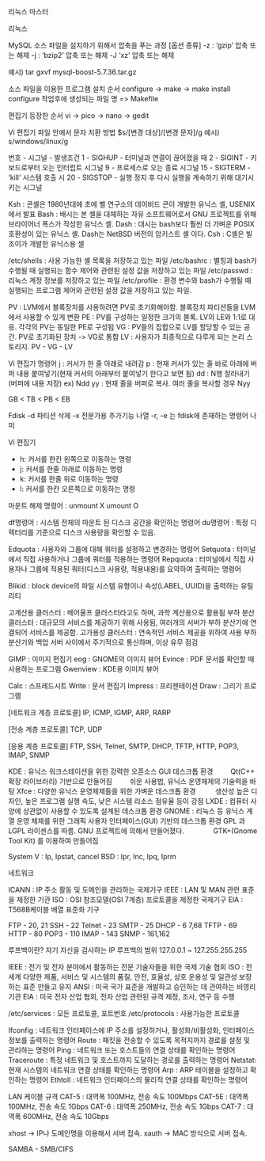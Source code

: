 리눅스 마스터

리눅스

MySQL 소스 파일을 설치하기 위해서 압축을 푸는 과정
[옵션 종류]
-z : ‘gzip’ 압축 또는 해제
-j : ‘bzip2’ 압축 또는 해제 
-J ‘xz’ 압축 또는 해제 

예시) tar gxvf mysql-boost-5.7.36.tar.gz


소스 파일을 이용한 프로그램 설치 순서
configure -> make -> make install
configure 작업후에 생성되는 파일 명 => Makefile

편집기 등장한 순서
vi -> pico -> nano -> gedit

Vi 편집기 파일 안에서 문자 치환 방법
$s/[변경 대상]/[변경 문자]/g
예시) s/windows/linux/g

번호 - 시그널 - 발생조건
1 - SIGHUP - 터미널과 연결이 끊어졌을 때
2 - SIGINT - 키보드로부터 오는 인터럽트 시그널
9 - 프로세스로 오는 종료 시그널
15 - SIGTERM - ‘kill’ 시스템 호출 시
20 - SIGSTOP - 실행 정지 후 다시 실행을 계속하기 위해 대기시키는 시그널

Ksh : 콘셸은 1980년대에 초에 벨 연구소의 데이비드 콘이 개발한 유닉스 셸, USENIX 에서 발표
Bash : 배시는 본 셸을 대체하는 자유 소프트웨어로서 GNU 프로젝트를 위해 브라이어너 폭스가 작성한 유닉스 셸.
Dash : 대시는 bash보다 훨씬 더 가벼운 POSIX 호환성이 있는 유닉스 셸. Dash는 NetBSD 버전의 암키스트 셸 이다.
Csh : C셸은 빌 조이가 개발한 유닉스용 셸

/etc/shells : 사용 가능한 셸 목록을 저장하고 있는 파일
/etc/bashrc : 별칭과 bash가 수행될 때 실행되는 함수 제어와 관련된 설정 값을 저장하고 있는 파일
/etc/passwd : 리눅스 계정 정보를 저장하고 있는 파일
/etc/profile : 환경 변수와 bash가 수행될 때 실행되는 프로그램 제어와 관련된 설정 값을 저장하고 있는 파일.

PV : LVM에서 블록장치를 사용하려면 PV로 초기화해야함. 블록장치 파티션들을 LVM에서 사용할 수 있게 변환
PE  : PV를 구성하는 일정한 크기의 블록. LV의 LE와 1:1로 대응. 각각의 PV는 동일한 PE로 구성됨
VG : PV들의 집합으로 LV를 할당할 수 있는 공간. PV로 초기화된 장치 -> VG로 통합
LV : 사용자가 최종적으로 다루게 되는 논리 스토리지.
PV - VG - LV

Vi 편집기 명령어
j : 커서가 한 줄 아래로 내려감
p : 현재 커서가 있는 줄 바로 아래에 버퍼 내용 붙여넣기(현재 커서의 아래부터 붙여넣기 한다고 보면 됨)
dd : N행 잘라내기(버퍼에 내용 저장) ex) Ndd
yy : 현재 줄을 버퍼로 복사. 여러 줄을 복사할 경우 Nyy

GB < TB < PB < EB

Fdisk
-d 파티션 삭제
-x 전문가용 추가기능 나열
-r, -e 는 fdisk에 존재하는 명령어 나미

Vi 편집기
- h: 커서를 한칸 왼쪽으로 이동하는 명령
- j: 커서를 한줄 아래로 이동하는 명령
- k: 커서를 한줄 위로 이동하는 명령
- l: 커서를 한칸 오른쪽으로 이동하는 명령

마운트 해제 명령어 : unmount X umount O

df명령어 : 시스템 전체의 마운트 된 디스크 공간을 확인하는 명령어
du명령어 : 특정 디렉터리를 기준으로 디스크 사용량을 확인할 수 있음.

Edquota : 사용자와 그룹에 대해 쿼터를 설정하고 변경하는 명령어
Setquota : 터미널에서 직접 사용하거나 그룹에 쿼터를 적용하는 명령어
Repquota : 터미널에서 직접 사용자나 그룹에 적용된 쿼터(디스크 사용량, 적용내용)를 요약하여 출력하는 명령어

Blikid : block device의 파일 시스템 유형이나 속성(LABEL, UUID)을 출력하는 유틸리티

고계산용 클러스터 : 베어울프 클러스터라고도 하며, 과학 계산용으로 활용됨
부하 분산 클러스터 : 대규모의 서비스를 제공하기 위해 사용됨, 여러개의 서버가 부하 분산기에 연결되어 서비스를 제공함.
고가용성 클러스터 : 연속적인 서비스 제공을 위하여 사용 부하 분산기와 백업 서버 사이에서 주기적으로 통신하며, 이상 유무 점검

GIMP : 이미지 편집기
eog : GNOME의 이미지 뷰어
Evince : PDF 문서를 확인할 때 사용하는 프로그램
Gwenview : KDE용 이미지 뷰어

Calc : 스프레드시트
Write : 문서 편집기
Impress : 프리젠테이션
Draw : 그리기 프로그램

[네트워크 계층 프로토콜]
IP, ICMP, IGMP, ARP, RARP

[전송 계층 프로토콜]
TCP, UDP

[응용 계층 프로토콜]
FTP, SSH, Telnet, SMTP, DHCP, TFTP, HTTP, POP3, IMAP, SNMP

KDE : 유닉스 워크스테이션을 위한 강력한 오픈소스 GUI 데스크톱 환경
        Qt(C++ 확장 라이브러리) 기반으로 만들어짐
        쉬운 사용법, 유닉스 운영체제의 기술력을 바탕
Xfce : 다양한 유닉스 운영체제들을 위한 가벼운 데스크톱 환경
         생산성 높은 디자인, 높은 프로그램 실행 속도, 낮은 시스템 리소스 점유율 등이 강점
LXDE : 컴퓨터 사양에 상관없이 사용할 수 있도록 설계된 데스크톱 환경
GNOME : 리눅스 등 유닉스 계열 운영 체제를 위한 그래픽 사용자 인터페이스(GUI) 기반의 데스크톱 환경
GPL 과 LGPL 라이센스를 따름. GNU 프로젝트에 의해서 만들어졌다.
              GTK+(Gnome Tool Kit) 를 이용하여 만들어짐

System V : Ip, Ipstat, cancel
BSD : Ipr, Inc, Ipq, Iprm



네트워크
 
ICANN : IP 주소 활동 및 도메인을 관리하는 국제기구
IEEE : LAN 및 MAN 관련 표준을 제정한 기관
ISO : OSI 참조모델(OSI 7계층) 프로토콜을 제정한 국제기구
EIA : T568B케이블 배열 표준화 기구

FTP - 20, 21
SSH - 22
Telnet - 23
SMTP - 25
DHCP - 6 7,68
TFTP - 69
HTTP - 80
POP3 - 110
IMAP - 143
SNMP - 161,162

루프백이란? 자기 자신을 검사하는 IP
루프백의 범위 127.0.0.1 ~ 127.255.255.255

IEEE : 전기 및 전자 분야에서 활동하는 전문 기술자들을 위한 국제 기술 협회
ISO : 전 세계 다양한 제품, 서비스 및 시스템의 품질, 안전, 효율성, 상호 운용성 및 일관성 보장하는 표준 만들고 유지
ANSI : 미국 국가 표준을 개발하고 승인하는 데 관여하는 비영리 기관
EIA : 미국 전자 산업 협회, 전자 산업 관련된 규격 제정, 조사, 연구 등 수행 

/etc/services : 모든 프로토콜, 포트번호
/etc/protocols : 사용가능한 프로토콜

Ifconfig : 네트워크 인터페이스에 IP 주소를 설정하거나, 활성화/비활성화, 인터페이스 정보를 출력하는 명령어
Route : 패킷을 전송할 수 있도록 목적지까지 경로를 설정 및 관리하는 명령어
Ping : 네트워크 또는 호스트들의 연결 상태를 확인하는 명령어
Traceroute : 특정 네트워크 및 호스트까지 도달하는 경로를 출력하는 명령어
Netstat: 현재 시스템의 네트워크 연결 상태를 확인하는 명령어
Arp : ARP 테이블을 설정하고 확인하는 명령어
Ethtoll : 네트워크 인터페이스의 물리적 연결 상태를 확인하는 명령어

LAN 케이블 규격
CAT-5 : 대역폭 100MHz, 전송 속도 100Mbps
CAT-5E : 대역폭 100MHz, 전송 속도 1Gbps
CAT-6 : 대역폭 250MHz, 전송 속도 1Gbps
CAT-7 : 대역폭 600MHz, 전송 속도 10Gbps

xhost -> IP나 도메인명을 이용해서 서버 접속.
xauth -> MAC 방식으로 서버 접속.

SAMBA - SMB/CIFS



